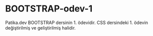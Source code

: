 # BOOTSTRAP-odev-1
Patika.dev BOOTSTRAP dersinin 1. ödevidir. CSS dersindeki 1. ödevin değiştirilmiş ve geliştirilmiş halidir.
